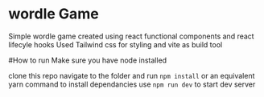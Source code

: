 # wordle Game

Simple wordle game created using react functional components and react lifecyle hooks
Used Tailwind css for styling and vite as build tool

#How to run
Make sure you have node installed 

clone this repo
navigate to the folder and run `npm install` or an equivalent yarn command to install dependancies
use `npm run dev` to start dev server 
